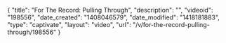 {
    "title": "For The Record: Pulling Through",
    "description": "",
    "videoid": "198556",
    "date_created": "1408046579",
    "date_modified": "1418181883",
    "type": "captivate",
    "layout": "video",
    "url": "\/v\/for-the-record-pulling-through\/198556"
}
